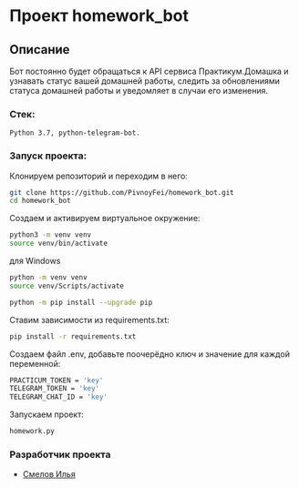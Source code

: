 # Проект homework_bot

## Описание
Бот постоянно будет обращаться к API сервиса Практикум.Домашка и узнавать статус вашей домашней работы, следить за обновлениями статуса домашней работы и уведомляет в случаи его изменения.

### Стек: 
```
Python 3.7, python-telegram-bot.
```

### Запуск проекта:
Клонируем репозиторий и переходим в него:
```bash
git clone https://github.com/PivnoyFei/homework_bot.git
cd homework_bot
```

Создаем и активируем виртуальное окружение:
```bash
python3 -m venv venv
source venv/bin/activate
```
для Windows
```bash
python -m venv venv
source venv/Scripts/activate
```
```bash
python -m pip install --upgrade pip
```

Ставим зависимости из requirements.txt:
```bash
pip install -r requirements.txt
```

Создаем файл .env, добавьте поочерёдно ключ и значение для каждой переменной:
```bash
PRACTICUM_TOKEN = 'key'
TELEGRAM_TOKEN = 'key'
TELEGRAM_CHAT_ID = 'key'
```

Запускаем проект:
```bash
homework.py
```

### Разработчик проекта
- [Смелов Илья](https://github.com/PivnoyFei)
